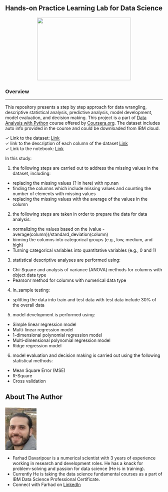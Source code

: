 ## Hands-on Practice Learning Lab for Data Science
<p align="center">
  <img src="https://cdn.pixabay.com/photo/2016/12/22/13/35/analytics-1925495_1280.png"width="300" height="200" />
</p>

### Overview
* * *
This repository presents a step by step approach for data wrangling, descriptive statistical analysis, predictive analysis, model development, model evaluation, and decision making. This project is a part of [Data Analysis with Python](https://www.coursera.org/learn/data-analysis-with-python?) course offered by [Coursera.org](https://www.coursera.org/). The dataset includes auto info provided in the course and could be downloaded from IBM cloud.

✓ Link to the dataset: [Link](https://cf-courses-data.s3.us.cloud-object-storage.appdomain.cloud/IBMDeveloperSkillsNetwork-DA0101EN-SkillsNetwork/labs/Data%20files/auto.csv)  
✓ link to the description of each column of the dataset [Link](https://archive.ics.uci.edu/ml/machine-learning-databases/autos/imports-85.names)  
✓ Link to the notebook: [Link](https://github.com/Farhad-Davaripour/Descriptive_Statistical_Analysis_Auto_Dataset/blob/main/Code_Python.ipynb)   

In this study:

1) the following steps are carried out to address the missing values in the dataset, including:
* replacing the missing values (? in here) with np.nan
* finding the columns which include missing values and counting the number of elements with missing values
* replacing the missing values with the average of the values in the column  

2) the following steps are taken in order to prepare the data for data analysis:
* normalizing the values based on the (value - average(column))/standard_deviation(column)
* binning the columns into categorical groups (e.g., low, medium, and high)
* Turning categorical variables into quantitative variables (e.g., 0 and 1)

3) statistical descriptive analyses are performed using:
* Chi-Square and analysis of variance (ANOVA) methods for columns with object data type
* Pearsonr method for columns with numerical data type

4) In_sample testing:
* splitting the data into train and test data with test data include 30% of the overall data

5) model development is performed using:
* Simple linear regression model
* Multi-linear regression model
* 1-dimensional polynomial regression model
* Multi-dimensional polynomial regression model
* Ridge regression model

6) model evaluation and decision making is carried out using the following statistical methods:
* Mean Square Error (MSE)
* R-Square
* Cross validation
  


## About The Author

![image](MyImage-GitHub.jpg)


- Farhad Davaripour is a numerical scientist with 3 years of experience working in research and development roles. He has a knack for problem-solving and passion for data science (He is in training).
- Currently He is taking the data science fundamental courses as a part of IBM Data Science Professional Certificate. 
- Connect with Farhad on [LinkedIn](https://www.linkedin.com/in/farhad-davaripour/)
